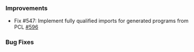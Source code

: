 ### Improvements

- Fix #547: Implement fully qualified imports for generated programs from PCL
[#596](https://github.com/pulumi/pulumi-java/pull/596)

### Bug Fixes
